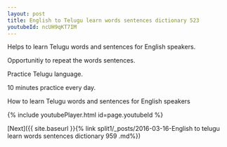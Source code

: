 ```yaml
---
layout: post
title: English to Telugu learn words sentences dictionary 523 
youtubeId: ncUH9qKT7IM
---
```

 
 
Helps to learn Telugu words and sentences for English speakers.

Opportunitiy to repeat the words sentences. 

Practice Telugu language. 
 
10 minutes practice every day. 
 
How to learn Telugu words and sentences for English speakers 
 
{% include youtubePlayer.html id=page.youtubeId %}
 
 
[Next]({{ site.baseurl }}{% link  split1/_posts/2016-03-16-English to telugu learn words sentences dictionary 959 .md%})
 
